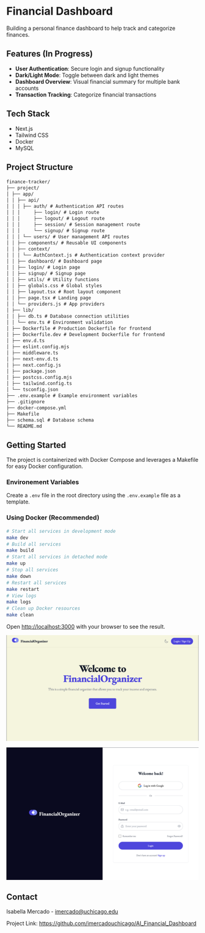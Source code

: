 # Financial Dashboard

Building a personal finance dashboard to help track and categorize finances.

## Features (In Progress)
- **User Authentication**: Secure login and signup functionality
- **Dark/Light Mode**: Toggle between dark and light themes
- **Dashboard Overview**: Visual financial summary for multiple bank accounts
- **Transaction Tracking**: Categorize financial transactions

## Tech Stack
- Next.js
- Tailwind CSS
- Docker
- MySQL

## Project Structure

```
finance-tracker/
├── project/
│ ├── app/
│ │ ├── api/
│ │ │ ├── auth/ # Authentication API routes
│ │ │     ├── login/ # Login route
│ │ │     ├── logout/ # Logout route
│ │ │     ├── session/ # Session management route
│ │ │     └── signup/ # Signup route
│ │ │ └── users/ # User management API routes
│ │ ├── components/ # Reusable UI components
│ │ ├── context/
│ │ │ └── AuthContext.js # Authentication context provider
│ │ ├── dashboard/ # Dashboard page
│ │ ├── login/ # Login page
│ │ ├── signup/ # Signup page
│ │ ├── utils/ # Utility functions
│ │ ├── globals.css # Global styles
│ │ ├── layout.tsx # Root layout component
│ │ ├── page.tsx # Landing page
│ │ └── providers.js # App providers
│ ├── lib/
│ │ ├── db.ts # Database connection utilities
│ │ └── env.ts # Environment validation
│ ├── Dockerfile # Production Dockerfile for frontend
│ ├── Dockerfile.dev # Development Dockerfile for frontend
│ ├── env.d.ts
│ ├── eslint.config.mjs
│ ├── middleware.ts
│ ├── next-env.d.ts
│ ├── next.config.js
│ ├── package.json
│ ├── postcss.config.mjs
│ ├── tailwind.config.ts
│ └── tsconfig.json
├── .env.example # Example environment variables
├── .gitignore
├── docker-compose.yml
├── Makefile
├── schema.sql # Database schema
└── README.md
```

## Getting Started

The project is containerized with Docker Compose and leverages a Makefile for easy Docker configuration.

### Environement Variables

Create a `.env` file in the root directory using the `.env.example` file as a template.

### Using Docker (Recommended)

```bash
# Start all services in development mode
make dev
# Build all services
make build
# Start all services in detached mode
make up
# Stop all services
make down
# Restart all services
make restart
# View logs
make logs
# Clean up Docker resources
make clean
```

Open [http://localhost:3000](http://localhost:3000) with your browser to see the result.

![Landing Page](./assets/Landing.png)

![Login Page](./assets/Login.png)

## Contact
Isabella Mercado - imercado@uchicago.edu

Project Link: https://github.com/imercadouchicago/AI_Financial_Dashboard
